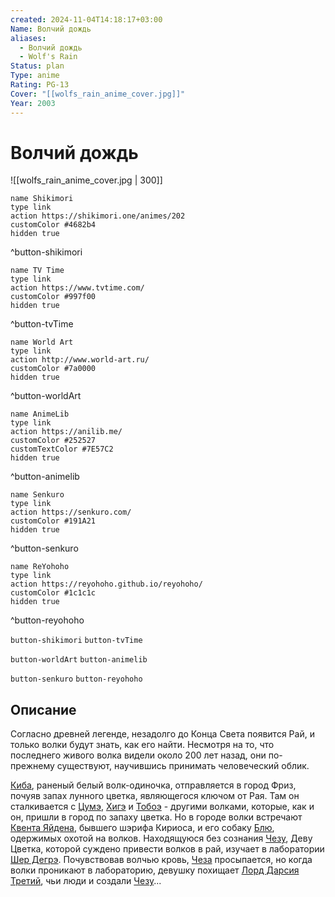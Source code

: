 ```yaml
---
created: 2024-11-04T14:18:17+03:00
Name: Волчий дождь
aliases:
  - Волчий дождь
  - Wolf's Rain
Status: plan
Type: anime
Rating: PG-13
Cover: "[[wolfs_rain_anime_cover.jpg]]"
Year: 2003
---
```


# Волчий дождь

![[wolfs_rain_anime_cover.jpg | 300]]

```button
name Shikimori
type link
action https://shikimori.one/animes/202
customColor #4682b4
hidden true
```
^button-shikimori

```button
name TV Time
type link
action https://www.tvtime.com/
customColor #997f00
hidden true
```
^button-tvTime

```button
name World Art
type link
action http://www.world-art.ru/
customColor #7a0000
hidden true
```
^button-worldArt

```button
name AnimeLib
type link
action https://anilib.me/
customColor #252527
customTextColor #7E57C2
hidden true
```
^button-animelib

```button
name Senkuro
type link
action https://senkuro.com/
customColor #191A21
hidden true
```
^button-senkuro

```button
name ReYohoho
type link
action https://reyohoho.github.io/reyohoho/
customColor #1c1c1c
hidden true
```
^button-reyohoho

`button-shikimori` `button-tvTime`

`button-worldArt` `button-animelib`

`button-senkuro` `button-reyohoho`

## Описание

Согласно древней легенде, незадолго до Конца Света появится Рай, и только волки будут знать, как его найти. Несмотря на то, что последнего живого волка видели около 200 лет назад, они по-прежнему существуют, научившись принимать человеческий облик.

[Киба](https://shikimori.one/characters/241-kiba), раненый белый волк-одиночка, отправляется в город Фриз, почуяв запах лунного цветка, являющегося ключом от Рая. Там он сталкивается с [Цумэ](https://shikimori.one/characters/242-tsume), [Хигэ](https://shikimori.one/characters/243-hige) и [Тобоэ](https://shikimori.one/characters/244-toboe) - другими волками, которые, как и он, пришли в город по запаху цветка. Но в городе волки встречают [Квента Яйдена](https://shikimori.one/characters/1726-quent-yaiden), бывшего шэрифа Кириоса, и его собаку [Блю](https://shikimori.one/characters/465-blue), одержимых охотой на волков. Находящуюся без сознания [Чезу](https://shikimori.one/characters/1720-cheza), Деву Цветка, которой суждено привести волков в рай, изучает в лаборатории [Шер Дегрэ](https://shikimori.one/characters/1722-cher-degr). Почувствовав волчью кровь, [Чеза](https://shikimori.one/characters/1720-cheza) просыпается, но когда волки проникают в лабораторию, девушку похищает [Лорд Дарсия Третий](https://shikimori.one/characters/1721-lord-darcia-the-third), чьи люди и создали [Чезу](https://shikimori.one/characters/1720-cheza)...
